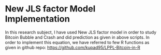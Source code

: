 # New JLS factor Model Implementation

In this research subject, I have used New JLS factor model in order to study Bitcoin Bubble and Crash and did prediction as given in above scripts.
In order to implement this equation, we have referred to few R functions as given in github repo: https://github.com/kupad95/LPPL-Bitcoin-in-R



